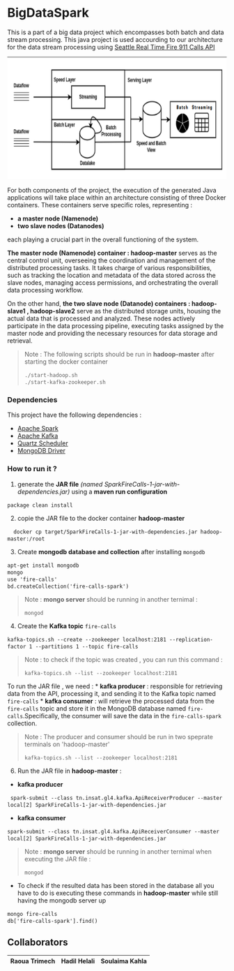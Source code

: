 # BigDataSpark

This is a part of a big data project which encompasses both batch and data stream processing.
This java project is used accourding to our architecture for the data stream processing using [Seattle Real Time Fire 911 Calls API](https://data.seattle.gov/Public-Safety/Seattle-Real-Time-Fire-911-Calls/kzjm-xkqj) 

<p align="center">
  <img src="./Architecture.png" width=650 height=280>
</p>

For both components of the project, the execution of the generated Java applications will take place within an architecture consisting of three Docker containers. These containers serve specific roles, representing :
* **a master node (Namenode)** 
* **two slave nodes (Datanodes)**

each playing a crucial part in the overall functioning of the system.

**The master node (Namenode) container : hadoop-master** serves as the central control unit, overseeing the coordination and management of the distributed processing tasks. It takes charge of various responsibilities, such as tracking the location and metadata of the data stored across the slave nodes, managing access permissions, and orchestrating the overall data processing workflow.

On the other hand, **the two slave node (Datanode) containers : hadoop-slave1 , hadoop-slave2** serve as the distributed storage units, housing the actual data that is processed and analyzed. These nodes actively participate in the data processing pipeline, executing tasks assigned by the master node and providing the necessary resources for data storage and retrieval.

> Note : The following scripts should be run in **hadoop-master** after starting the docker container 
> ```
> ./start-hadoop.sh
> ./start-kafka-zookeeper.sh
> ```

### Dependencies 
This project have the following dependencies : 
* [Apache Spark](https://mvnrepository.com/artifact/org.apache.spark)
* [Apache Kafka](https://mvnrepository.com/search?q=apache+kafka)
* [Quartz Scheduler](https://mvnrepository.com/artifact/org.quartz-scheduler/org.motechproject.org.quartz-scheduler)
* [MongoDB Driver](https://mvnrepository.com/artifact/org.mongodb/mongo-java-driver)

### How to run it ?
1. generate the **JAR file** *(named SparkFireCalls-1-jar-with-dependencies.jar)* using a **maven run configuration** 
```
package clean install
```
2. copie the JAR file to the docker container **hadoop-master**
```
  docker cp target/SparkFireCalls-1-jar-with-dependencies.jar hadoop-master:/root
```
3. Create **mongodb database and collection** after installing `mongodb`
```
apt-get install mongodb 
mongo 
use 'fire-calls'
bd.createCollection('fire-calls-spark')
```
> Note : **mongo server** should be running in another ternimal :
> ```
> mongod
> ```
4. Create the **Kafka topic** `fire-calls`
```
kafka-topics.sh --create --zookeeper localhost:2181 --replication-factor 1 --partitions 1 --topic fire-calls
```
> Note : to check if the topic was created , you can run this command :
> ```
> kafka-topics.sh --list --zookeeper localhost:2181
> ```

To run the JAR file , we need :
    * **kafka producer** : responsible for retrieving data from the API, processing it, and sending it to the Kafka topic named `fire-calls`
    * **kafka consumer** : will retrieve the processed data from the `fire-calls` topic and store it in the MongoDB database named `fire-calls`.Specifically, the consumer will save the data in the `fire-calls-spark` collection.
> Note : The producer and consumer should be run in two speprate terminals on 'hadoop-master'
> ```
> kafka-topics.sh --list --zookeeper localhost:2181
> ```

6. Run the JAR file in **hadoop-master** : <br/>
  *  **kafka producer**
  ```
   spark-submit --class tn.insat.gl4.kafka.ApiReceiverProducer --master local[2] SparkFireCalls-1-jar-with-dependencies.jar
  ```
  *  **kafka consumer**
  ```
  spark-submit --class tn.insat.gl4.kafka.ApiReceiverConsumer --master local[2] SparkFireCalls-1-jar-with-dependencies.jar 
  ```
> Note : **mongo server** should be running in another ternimal when executing the JAR file :
> ```
> mongod
> ```
* To check if the resulted data has been stored in the database all you have to do is executing these commands in **hadoop-master** while still having the mongodb server up
```
mongo fire-calls
db['fire-calls-spark'].find()
```
## Collaborators 
| Raoua Trimech | Hadil Helali | Soulaima Kahla |
| ---- | ---- | ---- |
